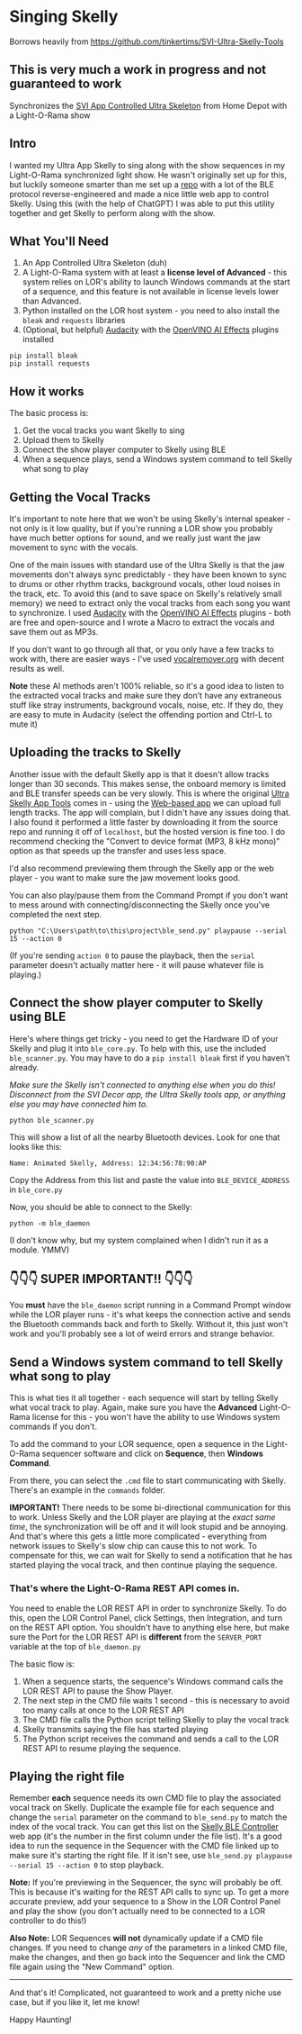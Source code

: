 # Singing Skelly

Borrows heavily from https://github.com/tinkertims/SVI-Ultra-Skelly-Tools 

## This is very much a work in progress and not guaranteed to work

Synchronizes the [SVI App Controlled Ultra Skeleton](https://www.homedepot.com/p/Home-Accents-Holiday-6-5-ft-Grave-Bones-Animated-LED-App-Controlled-Ultra-Skelly-with-LifeEyes-LCD-Eyes-H23-25SV24690/333508046)
from Home Depot with a Light-O-Rama show

## Intro

I wanted my Ultra App Skelly to sing along with the show sequences in my Light-O-Rama synchronized light show. He wasn't originally set up for this, but luckily someone smarter than me set up a [repo](https://github.com/tinkertims/SVI-Ultra-Skelly-Tools) with a lot of the BLE protocol reverse-engineered and made a nice little web app to control Skelly. Using this (with the help of ChatGPT) I was able to put this utility together and get Skelly to perform along with the show.

## What You'll Need

1. An App Controlled Ultra Skeleton (duh)
1. A Light-O-Rama system with at least a **license level of Advanced** - this system relies on LOR's ability to launch Windows commands at the start of a sequence, and this feature is not available in license levels lower than Advanced. 
1. Python installed on the LOR host system - you need to also install the `bleak` and `requests` libraries 
1. (Optional, but helpful) [Audacity](https://www.audacityteam.org/) with the [OpenVINO AI Effects](https://www.audacityteam.org/download/openvino/) plugins installed 

```
pip install bleak
pip install requests
```

## How it works

The basic process is:

1. Get the vocal tracks you want Skelly to sing
1. Upload them to Skelly 
1. Connect the show player computer to Skelly using BLE
1. When a sequence plays, send a Windows system command to tell Skelly what song to play

## Getting the Vocal Tracks 

It's important to note here that we won't be using Skelly's internal speaker - not only is it low quality, but if you're running a LOR show you probably have much better options for sound, and we really just want the jaw movement to sync with the vocals. 

One of the main issues with standard use of the Ultra Skelly is that the jaw movements don't always sync predictably - they have been known to sync to drums or other rhythm tracks, background vocals, other loud noises in the track, etc. To avoid this (and to save space on Skelly's relatively small memory) we need to extract only the vocal tracks from each song you want to synchronize. I used [Audacity](https://www.audacityteam.org/) with the [OpenVINO AI Effects](https://www.audacityteam.org/download/openvino/) plugins - both are free and open-source and I wrote a Macro to extract the vocals and save them out as MP3s. 

If you don't want to go through all that, or you only have a few tracks to work with, there are easier ways - I've used [vocalremover.org](https://vocalremover.org/) with decent results as well. 

**Note** these AI methods aren't 100% reliable, so it's a good idea to listen to the extracted vocal tracks and make sure they don't have any extraneous stuff like stray instruments, background vocals, noise, etc. If they do, they are easy to mute in Audacity (select the offending portion and Ctrl-L to mute it)

## Uploading the tracks to Skelly 

Another issue with the default Skelly app is that it doesn't allow tracks longer than 30 seconds. This makes sense, the onboard memory is limited and BLE transfer speeds can be very slowly. This is where the original [Ultra Skelly App Tools](https://github.com/tinkertims/SVI-Ultra-Skelly-Tools) comes in - using the [Web-based app](https://tinkertims.github.io/skelly/) we can upload full length tracks. The app will complain, but I didn't have any issues doing that. I also found it performed a little faster by downloading it from the source repo and running it off of `localhost`, but the hosted version is fine too. I do recommend checking the "Convert to device format (MP3, 8 kHz mono)" option as that speeds up the transfer and uses less space. 

I'd also recommend previewing them through the Skelly app or the web player - you want to make sure the jaw movement looks good. 

You can also play/pause them from the Command Prompt if you don't want to mess around with connecting/disconnecting the Skelly once you've completed the next step. 

```
python "C:\Users\path\to\this\project\ble_send.py" playpause --serial 15 --action 0
```
(If you're sending `action 0` to pause the playback, then the `serial` parameter doesn't actually matter here - it will pause whatever file is playing.)


## Connect the show player computer to Skelly using BLE

Here's where things get tricky - you need to get the Hardware ID of your Skelly and plug it into `ble_core.py`. To help with this, use the included `ble_scanner.py`. You may have to do a `pip install bleak` first if you haven't already. 

_Make sure the Skelly isn't connected to anything else when you do this! Disconnect from the SVI Decor app, the Ultra Skelly tools app, or anything else you may have connected him to._

```
python ble_scanner.py
```

This will show a list of all the nearby Bluetooth devices. Look for one that looks like this:

```
Name: Animated Skelly, Address: 12:34:56:78:90:AP
```

Copy the Address from this list and paste the value into `BLE_DEVICE_ADDRESS` in `ble_core.py`

Now, you should be able to connect to the Skelly:

```
python -m ble_daemon
```

(I don't know why, but my system complained when I didn't run it as a module. YMMV)

## 👇👇👇 SUPER IMPORTANT!! 👇👇👇
You **must** have the `ble_daemon` script running in a Command Prompt window while the LOR player runs - it's what keeps the connection active and sends the Bluetooth commands back and forth to Skelly. Without it, this just won't work and you'll probably see a lot of weird errors and strange behavior. 

## Send a Windows system command to tell Skelly what song to play

This is what ties it all together - each sequence will start by telling Skelly what vocal track to play. Again, make sure you have the **Advanced** Light-O-Rama license for this - you won't have the ability to use Windows system commands if you don't. 

To add the command to your LOR sequence, open a sequence in the Light-O-Rama sequencer software and click on **Sequence**, then  **Windows Command**. 

From there, you can select the `.cmd` file to start communicating with Skelly. There's an example in the `commands` folder. 

**IMPORTANT!** There needs to be some bi-directional communication for this to work. Unless Skelly and the LOR player are playing at the _exact same time_, the synchronization will be off and it will look stupid and be annoying. And that's where this gets a little more complicated - everything from network issues to Skelly's slow chip can cause this to not work. To compensate for this, we can wait for Skelly to send a notification that he has started playing the vocal track, and then continue playing the sequence. 

### That's where the Light-O-Rama REST API comes in. 

You need to enable the LOR REST API in order to synchronize Skelly. To do this, open the LOR Control Panel, click Settings, then Integration, and turn on the REST API option. You shouldn't have to anything else here, but make sure the Port for the LOR REST API is **different** from the `SERVER_PORT` variable at the top of `ble_daemon.py` 


The basic flow is:

1. When a sequence starts, the sequence's Windows command calls the LOR REST API to pause the Show Player. 
1. The next step in the CMD file waits 1 second - this is necessary to avoid too many calls at once to the LOR REST API
1. The CMD file calls the Python script telling Skelly to play the vocal track
1. Skelly transmits saying the file has started playing
1. The Python script receives the command and sends a call to the LOR REST API to resume playing the sequence. 

## Playing the right file 

Remember **each** sequence needs its own CMD file to play the associated vocal track on Skelly. Duplicate the example file for each sequence and change the `serial` parameter on the command to `ble_send.py` to match the index of the vocal track. You can get this list on the [Skelly BLE Controller](https://tinkertims.github.io/skelly/) web app (it's the number in the first column under the file list). It's a good idea to run the sequence in the Sequencer with the CMD file linked up to make sure it's starting the right file. If it isn't see, use `ble_send.py playpause --serial 15 --action 0` to stop playback. 

**Note:** If you're previewing in the Sequencer, the sync will probably be off. This is because it's waiting for the REST API calls to sync up. To get a more accurate preview, add your sequence to a Show in the LOR Control Panel and play the show (you don't actually need to be connected to a LOR controller to do this!)

**Also Note:** LOR Sequences **will not** dynamically update if a CMD file changes. If you need to change _any_ of the parameters in a linked CMD file, make the changes, and then go back into the Sequencer and link the CMD file again using the "New Command" option. 

---

And that's it! Complicated, not guaranteed to work and a pretty niche use case, but if you like it, let me know!

Happy Haunting! 